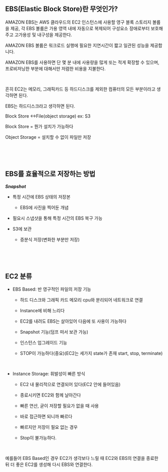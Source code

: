 ## EBS(Elastic Block Store)란 무엇인가?

AMAZON EBS는 AWS 클라우드의 EC2 인스턴스에 사용할 영구 블록 스토리지 볼륨을 제공, 각 EBS 볼륨은 가용 영역 내에 자동으로 복제되어 구성요소 장애로부터 보호해주고 고가용성 및 내구성을 제공한다.

AMAZON EBS 볼륨은 워크로드 실행에 필요한 지연시간이 짧고 일관된 성능을 제공합니다.

AMAZON EBS를 사용하면 단 몇 분 내에 사용량을 많게 또는 적게 확장할 수 있으며, 프로비저닝한 부분에 대해서만 저렴한 비용을 지불한다.

​

흔히 EC2는 메모리, 그래픽카드 등 하드디스크를 제외한 컴퓨터의 모든 부분이라고 생각하면 된다.

EBS는 하드디스크라고 생각하면 된다.

Block Store <->File(object storage) ex: S3

Block Store = 뭔가 설치가 가능하다

Object Storage = 설치할 수 없이 파일만 저장

​

​

## EBS를 효율적으로 저장하는 방법

***Snapshot***

- 특정 시간에 EBS 상태의 저장본

    -  EBS에 사진을 찍어둔 개념

- 필요시 스냅샷을 통해 특정 시간의 EBS 복구 가능

- S3에 보관

    - 증분식 저장(변화한 부분만 저장)

​
    
​

## EC2 분류

- EBS Based: 반 영구적인 파일의 저장 기능

    - 하드 디스크와 그래픽 카드 메모리 cpu와 분리되어 네트워크로 연결

    - Instance에 비해 느리다

    - EC2를 내려도 EBS는 살아있어 다음에 또 사용이 가능하다

    - Snapshot 기능(덤프 떠서 보관 가능)

    - 인스턴스 업그레이드 기능

    - STOP이 가능하다(중요)(EC2는 세가지 state가 존재 start, stop, terminate)

​
- Instance Storage: 휘발성이 빠른 방식

    - EC2 내 물리적으로 연결되어 있다(EC2 안에 들어있음)

    - 종료시키면 EC2와 함께 날아간다

    - 빠른 연산, 굳이 저장할 필요가 없을 때 사용

    - 바로 접근하면 되니까 빠르다

    - 빠르지만 저장이 필요 없는 경우

    - Stop이 불가능하다.

​

예를들어 EBS Based인 경우 EC2가 생각보다 느릴 때 EC2와 EBS의 연결을 종료한 뒤 더 좋은 EC2를 생성해 다시 EBS와 연결한다.

​